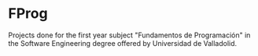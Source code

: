 # FProg
Projects done for the first year subject "Fundamentos de Programación" in the Software Engineering degree offered by Universidad de Valladolid.
